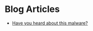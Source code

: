 
# Blog Articles

- [Have you heard about this malware?](https://oactestram.github.io/tech-blogs/articles/have-you-heard-about-this-malware)